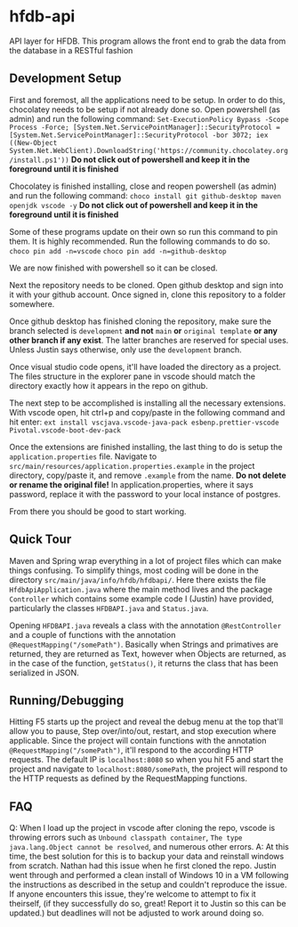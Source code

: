 # hfdb-api

API layer for HFDB. This program allows the front end to grab the data from the database in a RESTful fashion

## Development Setup

First and foremost, all the applications need to be setup. In order to do this, chocolatey needs to be setup if not already done so. Open powershell (as admin) and run the following command: `Set-ExecutionPolicy Bypass -Scope Process -Force; [System.Net.ServicePointManager]::SecurityProtocol = [System.Net.ServicePointManager]::SecurityProtocol -bor 3072; iex ((New-Object System.Net.WebClient).DownloadString('https://community.chocolatey.org/install.ps1'))`
**Do not click out of powershell and keep it in the foreground until it is finished**

Chocolatey is finished installing, close and reopen powershell (as admin) and run the following command:
`choco install git github-desktop maven openjdk vscode -y`
**Do not click out of powershell and keep it in the foreground until it is finished**

Some of these programs update on their own so run this command to pin them. It is highly recommended. Run the following commands to do so.
`choco pin add -n=vscode`
`choco pin add -n=github-desktop`

We are now finished with powershell so it can be closed.

Next the repository needs to be cloned. Open github desktop and sign into it with your github account. Once signed in, clone this repository to a folder somewhere.

Once github desktop has finished cloning the repository, make sure the branch selected is `development` **and not** `main` **or** `original template` **or any other branch if any exist**. The latter branches are reserved for special uses. Unless Justin says otherwise, only use the `development` branch.

Once visual studio code opens, it'll have loaded the directory as a project. The files structure in the explorer pane in vscode should match the directory exactly how it appears in the repo on github.

The next step to be accomplished is installing all the necessary extensions. With vscode open, hit ctrl+p and copy/paste in the following command and hit enter:
`ext install vscjava.vscode-java-pack esbenp.prettier-vscode Pivotal.vscode-boot-dev-pack`

Once the extensions are finished installing, the last thing to do is setup the `application.properties` file. Navigate to `src/main/resources/application.properties.example` in the project directory, copy/paste it, and remove `.example` from the name. **Do not delete or rename the original file!** In application.properties, where it says password, replace it with the password to your local instance of postgres.

From there you should be good to start working.

## Quick Tour

Maven and Spring wrap everything in a lot of project files which can make things confusing. To simplify things, most coding will be done in the directory `src/main/java/info/hfdb/hfdbapi/`.
Here there exists the file `HfdbApiApplication.java` where the main method lives and the package `Controller` which contains some example code I (Justin) have provided, particularly the classes `HFDBAPI.java` and `Status.java`.

Opening `HFDBAPI.java` reveals a class with the annotation `@RestController` and a couple of functions with the annotation `@RequestMapping("/somePath")`.
Basically when Strings and primatives are returned, they are returned as Text, however when Objects are returned, as in the case of the function, `getStatus()`,
it returns the class that has been serialized in JSON.

## Running/Debugging

Hitting F5 starts up the project and reveal the debug menu at the top that'll allow you to pause, Step over/into/out, restart, and stop execution where applicable.
Since the project will contain functions with the annotation `@RequestMapping("/somePath")`, it'll respond to the according HTTP requests. The default IP is `localhost:8080`
so when you hit F5 and start the project and navigate to `localhost:8080/somePath`, the project will respond to the HTTP requests as defined by the RequestMapping functions.

## FAQ

Q: When I load up the project in vscode after cloning the repo, vscode is throwing errors such as `Unbound classpath container`, `The type java.lang.Object cannot be resolved`, and numerous other errors.
A: At this time, the best solution for this is to backup your data and reinstall windows from scratch. Nathan had this issue when he first cloned the repo. Justin went through and performed a clean install of Windows 10 in a VM following the instructions as described in the setup and couldn't reproduce the issue. If anyone encounters this issue, they're welcome to attempt to fix it theirself, (if they successfully do so, great! Report it to Justin so this can be updated.) but deadlines will not be adjusted to work around doing so.
